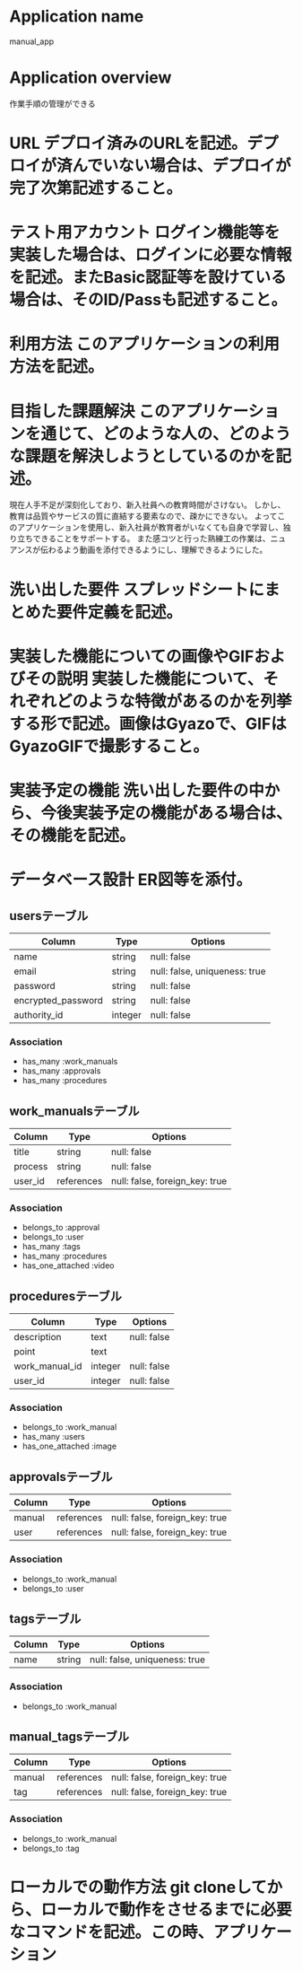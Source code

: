 # Application name
manual_app
# Application overview
作業手順の管理ができる

# URL	デプロイ済みのURLを記述。デプロイが済んでいない場合は、デプロイが完了次第記述すること。


# テスト用アカウント	ログイン機能等を実装した場合は、ログインに必要な情報を記述。またBasic認証等を設けている場合は、そのID/Passも記述すること。
# 利用方法	このアプリケーションの利用方法を記述。
# 目指した課題解決	このアプリケーションを通じて、どのような人の、どのような課題を解決しようとしているのかを記述。
現在人手不足が深刻化しており、新入社員への教育時間がさけない。
しかし、教育は品質やサービスの質に直結する要素なので、疎かにできない。
よってこのアプリケーションを使用し、新入社員が教育者がいなくても自身で学習し、独り立ちできることをサポートする。
また感コツと行った熟練工の作業は、ニュアンスが伝わるよう動画を添付できるようにし、理解できるようにした。

# 洗い出した要件	スプレッドシートにまとめた要件定義を記述。
# 実装した機能についての画像やGIFおよびその説明	実装した機能について、それぞれどのような特徴があるのかを列挙する形で記述。画像はGyazoで、GIFはGyazoGIFで撮影すること。
# 実装予定の機能	洗い出した要件の中から、今後実装予定の機能がある場合は、その機能を記述。

# データベース設計	ER図等を添付。
## usersテーブル
| Column             | Type       | Options                       |
| -------------------| ---------- | ------------------------------|
| name               | string     | null: false                   |
| email              | string     | null: false, uniqueness: true |
| password           | string     | null: false                   |
| encrypted_password | string     | null: false                   |
| authority_id       | integer    | null: false                   |
### Association
- has_many :work_manuals
- has_many :approvals
- has_many :procedures


## work_manualsテーブル
| Column  | Type       | Options                        |
| ------- | ---------- | ------------------------------ |
| title   | string     | null: false                    |
| process | string     | null: false                    |
| user_id | references | null: false, foreign_key: true |
### Association
- belongs_to :approval
- belongs_to :user
- has_many :tags
- has_many :procedures
- has_one_attached :video


## proceduresテーブル
| Column         | Type       | Options     |
| -------------- | ---------- | ----------- |
| description    | text       | null: false |
| point          | text       |             |
| work_manual_id | integer    | null: false |
| user_id        | integer    | null: false |
### Association
- belongs_to :work_manual
- has_many :users
- has_one_attached :image


## approvalsテーブル
| Column | Type       | Options                        |
| ------ | ---------- | ------------------------------ |
| manual | references | null: false, foreign_key: true |
| user   | references | null: false, foreign_key: true |
### Association
- belongs_to :work_manual
- belongs_to :user


## tagsテーブル
| Column | Type       | Options                       |
| ------ | ---------- | ----------------------------- |
| name   | string     | null: false, uniqueness: true |
### Association
- belongs_to :work_manual

## manual_tagsテーブル
| Column | Type       | Options                        |
| ------ | ---------- | ------------------------------ |
| manual | references | null: false, foreign_key: true |
| tag    | references | null: false, foreign_key: true |
### Association
- belongs_to :work_manual
- belongs_to :tag


# ローカルでの動作方法	git cloneしてから、ローカルで動作をさせるまでに必要なコマンドを記述。この時、アプリケーション